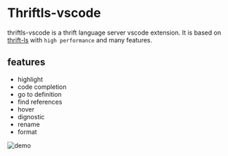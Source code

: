# Thriftls-vscode

thriftls-vscode is a thrift language server vscode extension. It is based on [thrift-ls](https://github.com/joyme123/thrift-ls) 
with `high performance` and many features. 

## features

- highlight
- code completion
- go to definition
- find references
- hover
- dignostic
- rename
- format

![demo](demo.gif)
